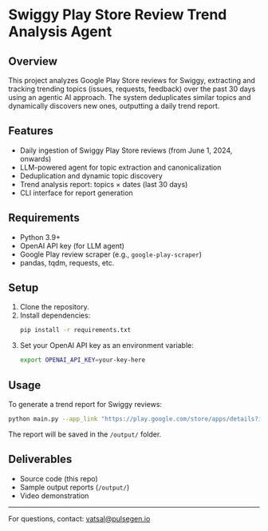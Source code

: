 # Swiggy Play Store Review Trend Analysis Agent

## Overview
This project analyzes Google Play Store reviews for Swiggy, extracting and tracking trending topics (issues, requests, feedback) over the past 30 days using an agentic AI approach. The system deduplicates similar topics and dynamically discovers new ones, outputting a daily trend report.

## Features
- Daily ingestion of Swiggy Play Store reviews (from June 1, 2024, onwards)
- LLM-powered agent for topic extraction and canonicalization
- Deduplication and dynamic topic discovery
- Trend analysis report: topics × dates (last 30 days)
- CLI interface for report generation

## Requirements
- Python 3.9+
- OpenAI API key (for LLM agent)
- Google Play review scraper (e.g., `google-play-scraper`)
- pandas, tqdm, requests, etc.

## Setup
1. Clone the repository.
2. Install dependencies:
   ```bash
   pip install -r requirements.txt
   ```
3. Set your OpenAI API key as an environment variable:
   ```bash
   export OPENAI_API_KEY=your-key-here
   ```

## Usage
To generate a trend report for Swiggy reviews:
```bash
python main.py --app_link "https://play.google.com/store/apps/details?id=in.swiggy.android" --target_date 2024-07-01
```
The report will be saved in the `/output/` folder.

## Deliverables
- Source code (this repo)
- Sample output reports (`/output/`)
- Video demonstration

---
For questions, contact: vatsal@pulsegen.io 